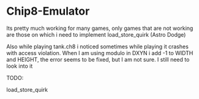 # Chip8-Emulator

Its pretty much working for many games, only games that are not working are those on which i need to implement load_store_quirk (Astro Dodge)

Also while playing tank.ch8 i noticed sometimes while playing it crashes with access violation. When I am using modulo in DXYN i add -1 to WIDTH and HEIGHT, the error seems to be fixed, but I am not sure. I still need to look into it

TODO:

load_store_quirk
